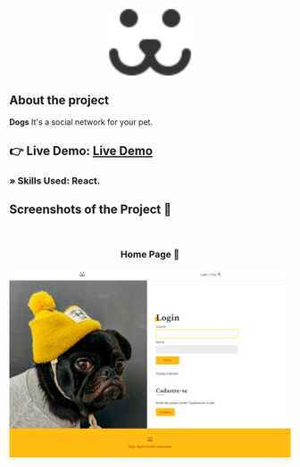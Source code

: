 <div align='center'><img style="width:30%" src='/src/assets/dogs.svg'/></div>

<h2>About the project</h2>

  <p><b>Dogs</b> It's a social network for your pet.</p>

## 👉 Live Demo: <a href='https://dogs-blush.vercel.app/'>Live Demo</a>

### » Skills Used: React.

##

<h2>Screenshots of the Project 📸</h2>
<br>
<h3 align='center'>Home Page 🏡</h3>

<div align='center'>
<img src='/src/assets/dogs-loginpage.png'/>

</div>
